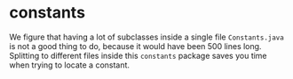 # constants

We figure that having a lot of subclasses inside a single file `Constants.java` is not a good thing to do,
because it would have been 500 lines long.
Splitting to different files inside this `constants` package saves you time when trying to locate a constant.
